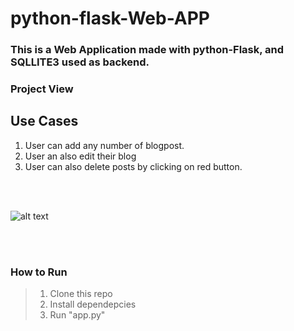 # python-flask-Web-APP

### This is a Web Application made with python-Flask, and SQLLITE3 used as backend.

### Project View

## Use Cases
1. User can add any number of blogpost.
2. User an also edit their blog
3. User can also delete posts by clicking on red button.

<br>
<br>

![alt text](https://github.com/kavyanshpandey/python-flask-blog/blob/master/pic1.png)

<br>
<br>

### How to Run

> 1. Clone this repo  
> 2. Install dependepcies  
> 3. Run "app.py"

<br>
<br>
